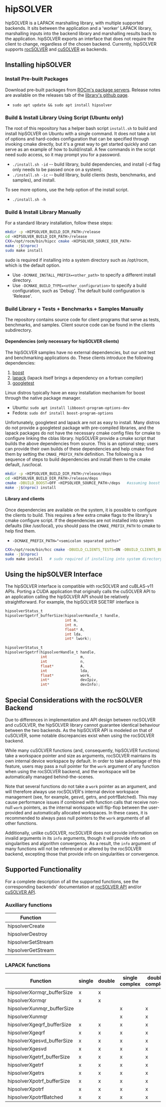 # hipSOLVER
hipSOLVER is a LAPACK marshalling library, with multiple supported backends.  It sits between the application and a 'worker' LAPACK library, marshalling inputs into the backend library and marshalling results back to the application.  hipSOLVER exports an interface that does not require the client to change, regardless of the chosen backend.  Currently, hipSOLVER supports [rocSOLVER](https://github.com/ROCmSoftwarePlatform/rocSOLVER) and [cuSOLVER](https://developer.nvidia.com/cusolver) as backends.

## Installing hipSOLVER

### Install Pre-built Packages
Download pre-built packages from [ROCm's package servers](https://rocmdocs.amd.com/en/latest/Installation_Guide/Installation-Guide.html). Release notes are available on the releases tab of the [library's github page](https://github.com/ROCmSoftwarePlatform/hipSOLVER).
* `sudo apt update && sudo apt install hipsolver`

### Build & Install Library Using Script (Ubuntu only)
The root of this repository has a helper bash script `install.sh` to build and install hipSOLVER on Ubuntu with a single command.  It does not take a lot of options and hard-codes configuration that can be specified through invoking cmake directly, but it's a great way to get started quickly and can serve as an example of how to build/install.  A few commands in the script need sudo access, so it may prompt you for a password.
* `./install.sh -id` -- build library, build dependencies, and install (-d flag only needs to be passed once on a system).
* `./install.sh -ic` -- build library, build clients (tests, benchmarks, and samples), and install.

To see more options, use the help option of the install script.
* `./install.sh -h`

### Build & Install Library Manually
For a standard library installation, follow these steps:

```sh
mkdir -p <HIPSOLVER_BUILD_DIR_PATH>/release
cd <HIPSOLVER_BUILD_DIR_PATH>/release
CXX=/opt/rocm/bin/hipcc cmake <HIPSOLVER_SOURCE_DIR_PATH>
make -j$(nproc)
sudo make install
```
sudo is required if installing into a system directory such as /opt/rocm, which is the default option.
* Use `-DCMAKE_INSTALL_PREFIX=<other_path>` to specify a different install directory.
* Use `-DCMAKE_BUILD_TYPE=<other_configuration>` to specify a build configuration, such as 'Debug'. The default build configuration is 'Release'.

### Build Library + Tests + Benchmarks + Samples Manually
The repository contains source code for client programs that serve as tests, benchmarks, and samples. Client source code can be found in the clients subdirectory.

#### Dependencies (only necessary for hipSOLVER clients)
The hipSOLVER samples have no external dependencies, but our unit test and benchmarking applications do. These clients introduce the following dependencies:

1. [boost](https://www.boost.org/)
2. [lapack](https://github.com/Reference-LAPACK/lapack-release) (lapack itself brings a dependency on a fortran compiler)
3. [googletest](https://github.com/google/googletest)

Linux distros typically have an easy installation mechanism for boost through the native package manager.

* Ubuntu: `sudo apt install libboost-program-options-dev`
* Fedora: `sudo dnf install boost-program-options`

Unfortunately, googletest and lapack are not as easy to install. Many distros do not provide a googletest package with pre-compiled libraries, and the lapack packages do not have the necessary cmake config files for cmake to configure linking the cblas library. hipSOLVER provide a cmake script that builds the above dependencies from source. This is an optional step; users can provide their own builds of these dependencies and help cmake find them by setting the `CMAKE_PREFIX_PATH` definition. The following is a sequence of steps to build dependencies and install them to the cmake default, /usr/local.

```sh
mkdir -p <HIPSOLVER_BUILD_DIR_PATH>/release/deps
cd <HIPSOLVER_BUILD_DIR_PATH>/release/deps
cmake -DBUILD_BOOST=OFF <HIPSOLVER_SOURCE_PATH>/deps   #assuming boost is installed through package manager as above
make -j$(nproc) install
```
#### Library and clients
Once dependencies are available on the system, it is possible to configure the clients to build. This requires a few extra cmake flags to the library's cmake configure script. If the dependencies are not installed into system defaults (like /usr/local), you should pass the `CMAKE_PREFIX_PATH` to cmake to help find them.
* `-DCMAKE_PREFIX_PATH="<semicolon separated paths>"`

```sh
CXX=/opt/rocm/bin/hcc cmake -DBUILD_CLIENTS_TESTS=ON -DBUILD_CLIENTS_BENCHMARKS=ON [HIPSOLVER_SOURCE]
make -j$(nproc)
sudo make install   # sudo required if installing into system directory such as /opt/rocm
```

## Using the hipSOLVER Interface
The hipSOLVER interface is compatible with rocSOLVER and cuBLAS-v11 APIs. Porting a CUDA application that originally calls the cuSOLVER API to an application calling the hipSOLVER API should be relatively straightforward. For example, the hipSOLVER SGETRF interface is

```c
hipsolverStatus_t
hipsolverSgetrf_bufferSize(hipsolverHandle_t handle,
                           int m,
                           int n,
                           float* A,
                           int lda,
                           int* lwork);
```

```c
hipsolverStatus_t
hipsolverSgetrf(hipsolverHandle_t handle,
                int               m,
                int               n,
                float*            A,
                int               lda,
                float*            work,
                int*              devIpiv,
                int*              devInfo);
```

## Special Considerations with the rocSOLVER Backend
Due to differences in implementation and API design between rocSOLVER and cuSOLVER, the hipSOLVER library cannot guarantee identical behaviour between the two backends. As the hipSOLVER API is modeled on that of cuSOLVER, some notable discrepancies exist when using the rocSOLVER backend.

While many cuSOLVER functions (and, consequently, hipSOLVER functions) take a workspace pointer and size as arguments, rocSOLVER maintains its own internal device workspace by default. In order to take advantage of this feature, users may pass a null pointer for the `work` argument of any function when using the rocSOLVER backend, and the workspace will be automatically managed behind-the-scenes.

Note that several functions do not take a `work` pointer as an argument, and will therefore always use rocSOLVER's internal device workspace management (see, for example, gesvd, getrs, and potrfBatched). This may cause performance issues if combined with function calls that receive non-null `work` pointers, as the internal workspace will flip-flop between the user-provided and automatically allocated workspaces. In these cases, it is recommended to always pass null pointers to the `work` arguments of all other functions.

Additionally, unlike cuSOLVER, rocSOLVER does not provide information on invalid arguments in its `info` arguments, though it will provide info on singularities and algorithm convergence. As a result, the `info` argument of many functions will not be referenced or altered by the rocSOLVER backend, excepting those that provide info on singularities or convergence.

## Supported Functionality
For a complete description of all the supported functions, see the corresponding backends' documentation
at [rocSOLVER API](https://rocsolver.readthedocs.io/en/latest/userguide_api.html) and/or [cuSOLVER API](https://docs.nvidia.com/cuda/cusolver/index.html#cuds-api).

### Auxiliary functions

| Function |
| -------- |
| hipsolverCreate |
| hipsolverDestroy |
| hipsolverSetStream |
| hipsolverGetStream |

### LAPACK functions

| Function | single | double | single complex | double complex |
| -------- | ------ | ------ | -------------- | -------------- |
| hipsolverXormqr_bufferSize | x | x |   |   |
| hipsolverXormqr | x | x |   |   |
| hipsolverXunmqr_bufferSize |   |   | x | x |
| hipsolverXunmqr |   |   | x | x |
| hipsolverXgeqrf_bufferSize | x | x | x | x |
| hipsolverXgeqrf | x | x | x | x |
| hipsolverXgesvd_bufferSize | x | x | x | x |
| hipsolverXgesvd | x | x | x | x |
| hipsolverXgetrf_bufferSize | x | x | x | x |
| hipsolverXgetrf | x | x | x | x |
| hipsolverXgetrs | x | x | x | x |
| hipsolverXpotrf_bufferSize | x | x | x | x |
| hipsolverXpotrf | x | x | x | x |
| hipsolverXpotrfBatched | x | x | x | x |
